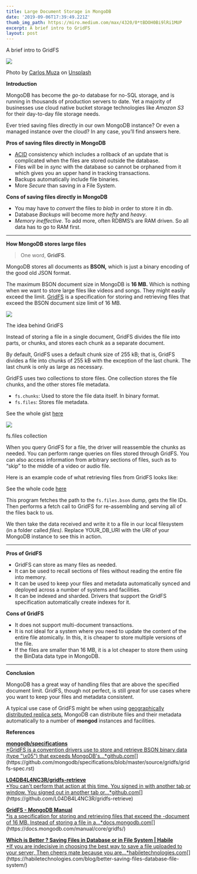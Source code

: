 ```yaml
---
title: Large Document Storage in MongoDB
date: '2019-09-06T17:39:49.221Z'
thumb_img_path: https://miro.medium.com/max/4320/0*tBDOH0Bi9lRi1MUP
excerpt: A brief intro to GridFS
layout: post
---
```

A brief intro to GridFS

![](/images/Large-Document-Storage-in-MongoDB/0*tBDOH0Bi9lRi1MUP.jpg)

<figcaption>Photo by <a href="https://unsplash.com/@kmuza?utm_source=medium&amp;utm_medium=referral" data-href="https://unsplash.com/@kmuza?utm_source=medium&amp;utm_medium=referral" class="markup--anchor markup--figure-anchor" rel="photo-creator noopener" target="_blank">Carlos Muza</a> on&nbsp;<a href="https://unsplash.com?utm_source=medium&amp;utm_medium=referral" data-href="https://unsplash.com?utm_source=medium&amp;utm_medium=referral" class="markup--anchor markup--figure-anchor" rel="photo-source noopener" target="_blank">Unsplash</a></figcaption>

**Introduction**

MongoDB has become the *go-to* database for no-SQL storage, and is running in thousands of production servers to date. Yet a majority of businesses use cloud native bucket storage technologies like *Amazon S3* for their day-to-day file storage needs.

Ever tried saving files directly in our own MongoDB instance? Or even a managed instance over the cloud? In any case, you’ll find answers here.

**Pros of saving files directly in MongoDB**

*   [ACID](https://www.tutorialspoint.com/dbms/dbms_transaction.htm) consistency which includes a rollback of an update that is complicated when the files are stored outside the database.
*   Files will be in *sync* with the database so cannot be orphaned from it which gives you an upper hand in tracking transactions.
*   Backups automatically include file binaries.
*   More *Secure* than saving in a File System.

**Cons of saving files directly in MongoDB**

*   You may have to *convert* the files *to* *blob* in order to store it in db.
*   Database *Backups* will become more *hefty* and *heavy*.
*   *Memory ineffective*. To add more, often RDBMS’s are RAM driven. So all data has to go to RAM first.

* * *

**How MongoDB stores large files**

> One word, **GridFS**.

MongoDB stores all documents as **BSON,** which is just a binary encoding of the good old JSON format.

The maximum BSON document size in MongoDB is **16 MB.** Which is nothing when we want to store large files like videos and songs. They might easily exceed the limit. [GridFS](https://docs.mongodb.com/manual/reference/glossary/#term-gridfs) is a specification for storing and retrieving files that exceed the BSON document size limit of 16 MB.

![](/images/Large-Document-Storage-in-MongoDB/1*6UMoh-zZ4R1AFXMSVYqQ0g.jpeg)

<figcaption>The idea behind&nbsp;GridFS</figcaption>

Instead of storing a file in a single document, GridFS divides the file into parts, or chunks, and stores each chunk as a separate document.

By default, GridFS uses a default chunk size of 255 kB; that is, GridFS divides a file into chunks of 255 kB with the exception of the last chunk. The last chunk is only as large as necessary.

GridFS uses two collections to store files. One collection stores the file chunks, and the other stores file metadata.

*   `fs.chunks`: Used to store the file data itself. In binary format.
*   `fs.files`: Stores file metadata.

<figcaption>See the whole gist <a href="https://gist.github.com/L04DB4L4NC3R/4cc82310fc6c39aa0cc9654bf6d41fe4" data-href="https://gist.github.com/L04DB4L4NC3R/4cc82310fc6c39aa0cc9654bf6d41fe4" class="markup--anchor markup--figure-anchor" rel="noopener" target="_blank">here</a></figcaption>

![](/images/Large-Document-Storage-in-MongoDB/1*8KA8NSuDVWX6fzAAytB_kA.png)

<figcaption>fs.files collection</figcaption>

When you query GridFS for a file, the driver will reassemble the chunks as needed. You can perform range queries on files stored through GridFS. You can also access information from arbitrary sections of files, such as to “skip” to the middle of a video or audio file.

Here is an example code of what retrieving files from GridFS looks like:

<figcaption>See the whole code <a href="https://github.com/L04DB4L4NC3R/gridfs-retrieve/blob/master/retrieve.py" data-href="https://github.com/L04DB4L4NC3R/gridfs-retrieve/blob/master/retrieve.py" class="markup--anchor markup--figure-anchor" rel="noopener" target="_blank">here</a></figcaption>

This program fetches the path to the `fs.files.bson` dump, gets the file IDs. Then performs a fetch call to GridFS for re-assembling and serving all of the files back to us.

We then take the data received and write it to a file in our local filesystem (in a folder called *files)*. Replace YOUR\_DB\_URI with the URI of your MongoDB instance to see this in action.

* * *

**Pros of GridFS**

*   GridFS can store as many files as needed.
*   It can be used to recall sections of files without reading the entire file into memory.
*   It can be used to keep your files and metadata automatically synced and deployed across a number of systems and facilities.
*   It can be indexed and sharded. Drivers that support the GridFS specification automatically create indexes for it.

**Cons of GridFS**

*   It does not support multi-document transactions.
*   It is not ideal for a system where you need to update the content of the entire file atomically. In this, it is cheaper to store multiple versions of the file.
*   If the files are smaller than 16 MB, it is a lot cheaper to store them using the BinData data type in MongoDB.

* * *

**Conclusion**

MongoDB has a great way of handling files that are above the specified document limit. GridFS, though not perfect, is still great for use cases where you want to keep your files and metadata consistent.

A typical use case of GridFS might be when using [geographically distributed replica sets](https://docs.mongodb.com/manual/core/replica-set-architecture-geographically-distributed/#replica-set-geographical-distribution), MongoDB can distribute files and their metadata automatically to a number of **mongod** instances and facilities.

**References**

[**mongodb/specifications**  
*GridFS is a convention drivers use to store and retrieve BSON binary data (type "\\x05") that exceeds MongoDB's…*github.com](https://github.com/mongodb/specifications/blob/master/source/gridfs/gridfs-spec.rst "https://github.com/mongodb/specifications/blob/master/source/gridfs/gridfs-spec.rst")[](https://github.com/mongodb/specifications/blob/master/source/gridfs/gridfs-spec.rst)

[**L04DB4L4NC3R/gridfs-retrieve**  
*You can't perform that action at this time. You signed in with another tab or window. You signed out in another tab or…*github.com](https://github.com/L04DB4L4NC3R/gridfs-retrieve "https://github.com/L04DB4L4NC3R/gridfs-retrieve")[](https://github.com/L04DB4L4NC3R/gridfs-retrieve)

[**GridFS - MongoDB Manual**  
*is a specification for storing and retrieving files that exceed the -document of 16 MB. Instead of storing a file in a…*docs.mongodb.com](https://docs.mongodb.com/manual/core/gridfs/ "https://docs.mongodb.com/manual/core/gridfs/")[](https://docs.mongodb.com/manual/core/gridfs/)

[**Which is Better ? Saving Files in Database or in File System | Habile**  
*If you are indecisive in choosing the best way to save a file uploaded to your server, Then cheers mate because you are…*habiletechnologies.com](https://habiletechnologies.com/blog/better-saving-files-database-file-system/ "https://habiletechnologies.com/blog/better-saving-files-database-file-system/")[](https://habiletechnologies.com/blog/better-saving-files-database-file-system/)
